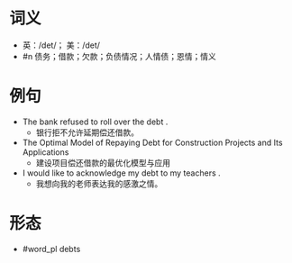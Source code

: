 # 词义
- 英：/det/； 美：/det/
- #n 债务；借款；欠款；负债情况；人情债；恩情；情义
# 例句
- The bank refused to roll over the debt .
	- 银行拒不允许延期偿还借款。
- The Optimal Model of Repaying Debt for Construction Projects and Its Applications
	- 建设项目偿还借款的最优化模型与应用
- I would like to acknowledge my debt to my teachers .
	- 我想向我的老师表达我的感激之情。
# 形态
- #word_pl debts
